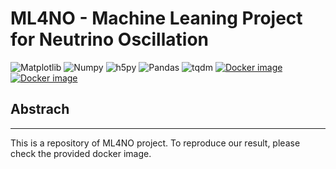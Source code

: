 ML4NO - Machine Leaning Project for Neutrino Oscillation
===
![Matplotlib](https://img.shields.io/badge/matplotlib-3.3.4-blue)
![Numpy](https://img.shields.io/badge/numpy-1.19.2-blue)
![h5py](https://img.shields.io/badge/h5py-3.2.1-blue)
![Pandas](https://img.shields.io/badge/pandas-1.1.4-blue)
![tqdm](https://img.shields.io/badge/tqdm-4.53.0-blue)
[![Docker image](https://img.shields.io/badge/Docker%20Image--torch-stable-orange)](https://hub.docker.com/layers/ubuntu/davidho9717/ubuntu/HEPSimulation-torch/images/sha256-5f2ff987520c49791f785db555a50c4bdbf94dda46a76261cc867d452636dd2b?context=repo)
[![Docker image](https://img.shields.io/badge/Docker%20Image--tensorflow-stable-orange)](https://hub.docker.com/layers/ubuntu/davidho9717/ubuntu/HEPSimulation-tensorflow/images/sha256-5975602fa5f0ec90cef9f81b15641a381732b2b31d384c9e3bdc9880a929a24e?context=repo)

## Abstrach
---

This is a repository of ML4NO project.
To reproduce our result, please check the provided docker image.
